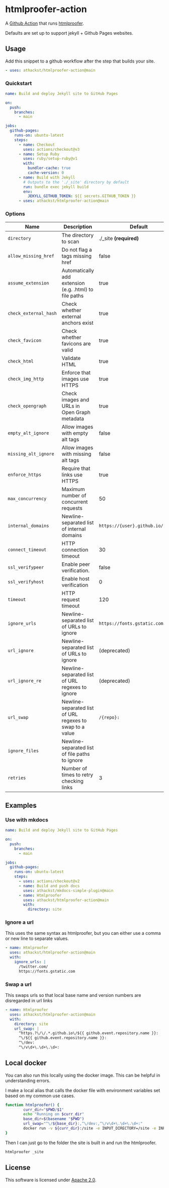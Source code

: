 # htmlproofer-action

A [Github Action](https://github.com/features/actions) that runs [htmlproofer](https://github.com/gjtorikian/html-proofer).

Defaults are set up to support jekyll + Github Pages websites.

## Usage

Add this snippet to a github workflow after the step that builds your site.

```yaml
- uses: athackst/htmlproofer-action@main
```

### Quickstart

```yaml
name: Build and deploy Jekyll site to GitHub Pages

on:
  push:
    branches:
      - main

jobs:
  github-pages:
    runs-on: ubuntu-latest
    steps:
      - name: Checkout
        uses: actions/checkout@v3
      - name: Setup Ruby
        uses: ruby/setup-ruby@v1
        with:
          bundler-cache: true
          cache-version: 0
      - name: Build with Jekyll
        # Outputs to the './_site' directory by default
        run: bundle exec jekyll build
        env:
          JEKYLL_GITHUB_TOKEN: ${{ secrets.GITHUB_TOKEN }}
      - uses: athackst/htmlproofer-action@main
```

### Options

| Name                  | Description                                              | Default                           |
| --------------------- | -------------------------------------------------------- | --------------------------------- |
| `directory`           | The directory to scan                                    | ./\_site **(required)**           |
| `allow_missing_href`  | Do not flag a tags missing href                          | false                             |
| `assume_extension`    | Automatically add extension (e.g. .html) to file paths   | true                              |
| `check_external_hash` | Check whether external anchors exist                     | true                              |
| `check_favicon`       | Check whether favicons are valid                         | true                              |
| `check_html`          | Validate HTML                                            | true                              |
| `check_img_http`      | Enforce that images use HTTPS                            | true                              |
| `check_opengraph`     | Check images and URLs in Open Graph metadata             | true                              |
| `empty_alt_ignore`    | Allow images with empty alt tags                         | false                             |
| `missing_alt_ignore`  | Allow images with missing alt tags                       | false                             |
| `enforce_https`       | Require that links use HTTPS                             | true                              |
| `max_concurrency`     | Maximum number of concurrent requests                    | 50                                |
| `internal_domains`    | Newline-separated list of internal domains               | `https://{user}.github.io/{repo}` |
| `connect_timeout`     | HTTP connection timeout                                  | 30                                |
| `ssl_verifypeer`      | Enable peer verification.                                | false                             |
| `ssl_verifyhost`      | Enable host verification                                 | 0                                 |
| `timeout`             | HTTP request timeout                                     | 120                               |
| `ignore_urls`         | Newline-separated list of URLs to ignore                 | `https://fonts.gstatic.com`       |
| `url_ignore`          | Newline-separated list of URLs to ignore                 | (deprecated)                      |
| `url_ignore_re`       | Newline-separated list of URL regexes to ignore          | (deprecated)                      |
| `url_swap`            | Newline-separated list of URL regexes to swap to a value | `/{repo}:`                        |
| `ignore_files`        | Newline-separated list of file paths to ignore           |                                   |
| `retries`             | Number of times to retry checking links                  | 3                                 |

## Examples

### Use with mkdocs

```yaml
name: Build and deploy Jekyll site to GitHub Pages

on:
  push:
    branches:
      - main

jobs:
  github-pages:
    runs-on: ubuntu-latest
    steps:
      - uses: actions/checkout@v2
      - name: Build and push docs
        uses: athackst/mkdocs-simple-plugin@main
      - name: Htmlproofer
        uses: athackst/htmlproofer-action@main
        with:
          directory: site
```

### Ignore a url

This uses the same syntax as htmlproofer, but you can either use a comma or new line to separate values.

```yaml
- name: Htmlproofer
  uses: athackst/htmlproofer-action@main
  with:
    ignore_urls: |
      /twitter.com/
      https://fonts.gstatic.com
```

### Swap a url

This swaps urls so that local base name and version numbers are disregarded in url links

```yaml
- name: Htmlproofer
  uses: athackst/htmlproofer-action@main
  with:
    directory: site
    url_swap: |
      ^https.?\/\/.*.github.io\/${{ github.event.repository.name }}:
      ^\/${{ github.event.repository.name }}:
      ^\/dev:
      ^\/v\d+\.\d+\.\d+:
```

## Local docker

You can also run this locally using the docker image. This can be helpful in understanding errors.

I make a local alias that calls the docker file with environment variables set based on my common use cases.

```sh
function htmlproofer() {
        curr_dir="$PWD/$1"
        echo "Running on $curr_dir"
        base_dir=$(basename "$PWD")
        url_swap="^\/${base_dir}:,^\/dev:,^\/v\d+\.\d+\.\d+:"
        docker run -v ${curr_dir}:/site -e INPUT_DIRECTORY=/site -e INPUT_URL_SWAP=${url_swap} althack/htmlproofer:latest
}
```

Then I can just go to the folder the site is built in and run the htmlproofer.

```bash
htmlproofer _site
```

## License

This software is licensed under [Apache 2.0](https://github.com/athackst/htmlproofer-action/blob/main/LICENSE).
